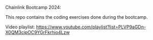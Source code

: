 Chainlink Bootcamp 2024:

This repo contains the coding exercises done during the bootcamp.

Video playlist: https://www.youtube.com/playlist?list=PLVP9aGDn-X0QM3cipOC9YGrFkrhio4Lzw

